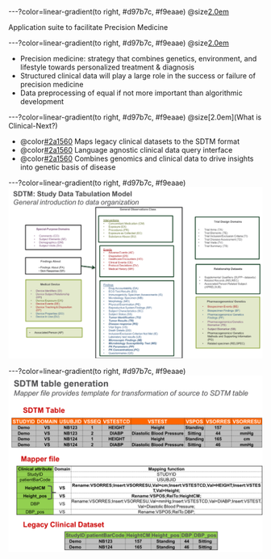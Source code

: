 ---?color=linear-gradient(to right, #d97b7c, #f9eaae)
@size[2.0em](Clinical-Next)

Application suite to facilitate Precision Medicine

---?color=linear-gradient(to right, #d97b7c, #f9eaae)
@size[2.0em](Background)

- Precision medicine: strategy that combines genetics, environment, and lifestyle towards personalized treatment & diagnosis
- Structured clinical data will play a large role in the success or failure of precision medicine
- Data preprocessing of equal if not more important than algorithmic development

---?color=linear-gradient(to right, #d97b7c, #f9eaae)
@size[2.0em](What is Clinical-Next?)
- @color[#2a1560](SDTMinator:) Maps legacy clinical datasets to the SDTM format
- @color[#2a1560](Pheno-Analyzer:) Language agnostic clinical data query interface
- @color[#2a1560](Phewa-zer:) Combines genomics and clinical data to drive insights into genetic basis of disease

---?color=linear-gradient(to right, #d97b7c, #f9eaae)
![Alt text](/Images/sdtm_domain_4.png?)

---?color=linear-gradient(to right, #d97b7c, #f9eaae)
![Alt text](/Images/mapper_file_2.png?raw=true "Title")
